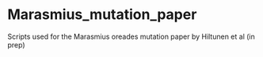 # Marasmius_mutation_paper
Scripts used for the Marasmius oreades mutation paper by Hiltunen et al (in prep)
